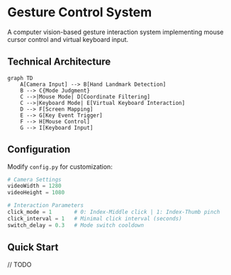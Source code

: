# Gesture Control System

A computer vision-based gesture interaction system implementing mouse cursor control and virtual keyboard input. 

## Technical Architecture
```mermaid
graph TD
    A[Camera Input] --> B[Hand Landmark Detection]
    B --> C{Mode Judgment}
    C -->|Mouse Mode| D[Coordinate Filtering]
    C -->|Keyboard Mode| E[Virtual Keyboard Interaction]
    D --> F[Screen Mapping]
    E --> G[Key Event Trigger]
    F --> H[Mouse Control]
    G --> I[Keyboard Input]
```

## Configuration
Modify `config.py` for customization:
```python
# Camera Settings
videoWidth = 1280
videoHeight = 1080

# Interaction Parameters
click_mode = 1       # 0: Index-Middle click | 1: Index-Thumb pinch
click_interval = 1   # Minimal click interval (seconds)
switch_delay = 0.3   # Mode switch cooldown
```

## Quick Start
// TODO
